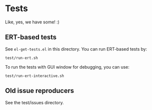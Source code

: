 # Tests

Like, yes, we have some! :)

## ERT-based tests

See `el-get-tests.el` in this directory.  You can run ERT-based tests by:

    test/run-ert.sh

To run the tests with GUI window for debugging, you can use:

    test/run-ert-interactive.sh

## Old issue reproducers

See the test/issues directory.
